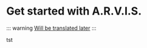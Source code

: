 # Get started with A.R.V.I.S.

::: warning
[Will be translated later](/ru/guide/get-started)
:::

tst